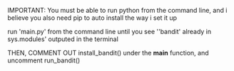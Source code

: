 IMPORTANT:
You must be able to run python from the command line, and i believe you also need pip to auto install the way i set it up

run 'main.py' from the command line until you see ''bandit' already in sys.modules' outputed in the terminal

THEN, COMMENT OUT install_bandit() under the __main__ function, and uncomment run_bandit()





